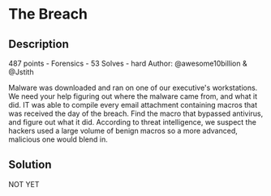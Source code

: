 # The Breach
## Description
487 points - Forensics - 53 Solves - hard
Author: @awesome10billion & @Jstith

Malware was downloaded and ran on one of our executive's workstations. We need your help figuring out where the malware came from, and what it did. IT was able to compile every email attachment containing macros that was received the day of the breach. Find the macro that bypassed antivirus, and figure out what it did.
According to threat intelligence, we suspect the hackers used a large volume of benign macros so a more advanced, malicious one would blend in.

## Solution
NOT YET
